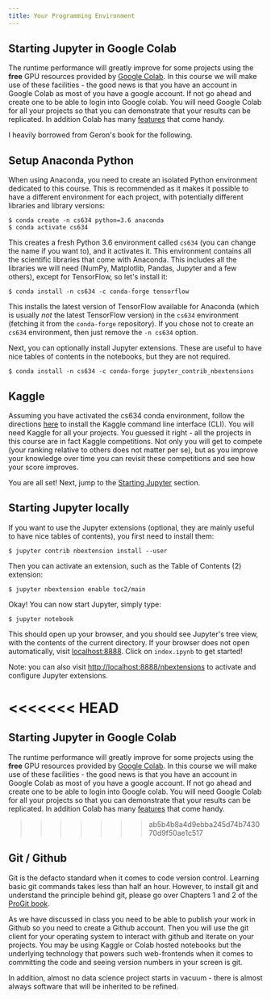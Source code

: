 ```yaml
---
title: Your Programming Environment
---
```


## Starting Jupyter in Google Colab
The runtime performance will greatly improve for some projects using the **free** GPU resources provided by [Google Colab](https://colab.research.google.com). In this course we will make use of these facilities - the good news is that you have an account in Google Colab as most of you have a google account. If not go ahead and create one to be able to login into Google colab. You will need Google Colab for all your projects so that you can demonstrate that your results can be replicated.  In addition Colab has many [features](https://colab.research.google.com/notebooks/basic_features_overview.ipynb) that come handy. 

I heavily borrowed from Geron's book for the following. 

## Setup Anaconda Python
When using Anaconda, you need to create an isolated Python environment dedicated to this course. This is recommended as it makes it possible to have a different environment for each project, with potentially different libraries and library versions:

    $ conda create -n cs634 python=3.6 anaconda
    $ conda activate cs634

This creates a fresh Python 3.6 environment called `cs634` (you can change the name if you want to), and it activates it. This environment contains all the scientific libraries that come with Anaconda. This includes all the libraries we will need (NumPy, Matplotlib, Pandas, Jupyter and a few others), except for TensorFlow, so let's install it:

    $ conda install -n cs634 -c conda-forge tensorflow

This installs the latest version of TensorFlow available for Anaconda (which is usually *not* the latest TensorFlow version) in the `cs634` environment (fetching it from the `conda-forge` repository). If you chose not to create an `cs634` environment, then just remove the `-n cs634` option.

Next, you can optionally install Jupyter extensions. These are useful to have nice tables of contents in the notebooks, but they are not required.

    $ conda install -n cs634 -c conda-forge jupyter_contrib_nbextensions

## Kaggle
Assuming you have activated the cs634 conda environment, follow the directions [here](https://github.com/Kaggle/kaggle-api) to install the Kaggle command line interface (CLI). You will need Kaggle for all your projects. You guessed it right - all the projects in this course are in fact Kaggle competitions. Not only you will get to compete (your ranking relative to others does not matter per se), but as you improve your knowledge over time you can revisit these competitions and see how your score improves.  

You are all set! Next, jump to the [Starting Jupyter](#starting-jupyter) section.

## Starting Jupyter locally
If you want to use the Jupyter extensions (optional, they are mainly useful to have nice tables of contents), you first need to install them:

    $ jupyter contrib nbextension install --user

Then you can activate an extension, such as the Table of Contents (2) extension:

    $ jupyter nbextension enable toc2/main

Okay! You can now start Jupyter, simply type:

    $ jupyter notebook

This should open up your browser, and you should see Jupyter's tree view, with the contents of the current directory. If your browser does not open automatically, visit [localhost:8888](http://localhost:8888/tree). Click on `index.ipynb` to get started!

Note: you can also visit [http://localhost:8888/nbextensions](http://localhost:8888/nbextensions) to activate and configure Jupyter extensions.


<<<<<<< HEAD
=======
## Starting Jupyter in Google Colab
The runtime performance will greatly improve for some projects using the **free** GPU resources provided by [Google Colab](https://colab.research.google.com). In this course we will make use of these facilities - the good news is that you have an account in Google Colab as most of you have a google account. If not go ahead and create one to be able to login into Google colab. You will need Google Colab for all your projects so that you can demonstrate that your results can be replicated.  In addition Colab has many [features](https://colab.research.google.com/notebooks/basic_features_overview.ipynb) that come handy. 
>>>>>>> ab5b4b8a4d9ebba245d74b743070d9f50ae1c517


## Git / Github
Git is the defacto standard when it comes to code version control. Learning basic git commands takes less than half an hour. However, to install git and understand the principle behind git, please go over Chapters 1 and 2 of the [ProGit book](https://git-scm.com/book/en/v2).

As we have discussed in class you need to be able to publish your work in Github so you need to create a Github account. Then you will use the git client for your operating system to interact with github and iterate on your projects.  You may be using Kaggle or Colab hosted notebooks but the underlying technology that powers such web-frontends when it comes to committing the code and seeing version numbers in your screen is git.

In addition, almost no data science project starts in vacuum - there is almost always software that will be inherited to be refined. 
